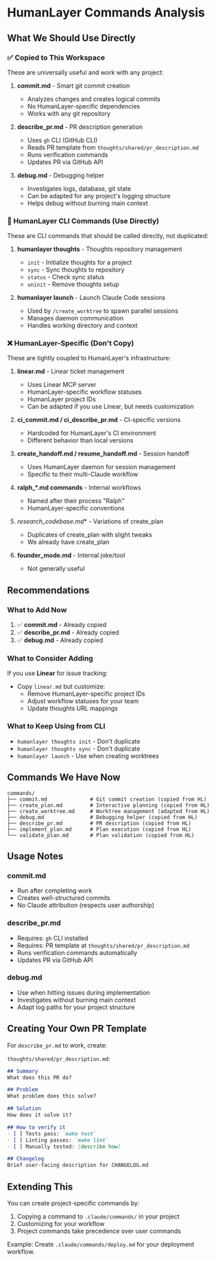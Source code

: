 # HumanLayer Commands Analysis

## What We Should Use Directly

### ✅ Copied to This Workspace

These are universally useful and work with any project:

1. **commit.md** - Smart git commit creation
   - Analyzes changes and creates logical commits
   - No HumanLayer-specific dependencies
   - Works with any git repository

2. **describe_pr.md** - PR description generation
   - Uses `gh` CLI (GitHub CLI)
   - Reads PR template from `thoughts/shared/pr_description.md`
   - Runs verification commands
   - Updates PR via GitHub API

3. **debug.md** - Debugging helper
   - Investigates logs, database, git state
   - Can be adapted for any project's logging structure
   - Helps debug without burning main context

### 🔧 HumanLayer CLI Commands (Use Directly)

These are CLI commands that should be called directly, not duplicated:

1. **humanlayer thoughts** - Thoughts repository management
   - `init` - Initialize thoughts for a project
   - `sync` - Sync thoughts to repository
   - `status` - Check sync status
   - `uninit` - Remove thoughts setup

2. **humanlayer launch** - Launch Claude Code sessions
   - Used by `/create_worktree` to spawn parallel sessions
   - Manages daemon communication
   - Handles working directory and context

### ❌ HumanLayer-Specific (Don't Copy)

These are tightly coupled to HumanLayer's infrastructure:

1. **linear.md** - Linear ticket management
   - Uses Linear MCP server
   - HumanLayer-specific workflow statuses
   - HumanLayer project IDs
   - Can be adapted if you use Linear, but needs customization

2. **ci_commit.md / ci_describe_pr.md** - CI-specific versions
   - Hardcoded for HumanLayer's CI environment
   - Different behavior than local versions

3. **create_handoff.md / resume_handoff.md** - Session handoff
   - Uses HumanLayer daemon for session management
   - Specific to their multi-Claude workflow

4. **ralph_*.md commands** - Internal workflows
   - Named after their process "Ralph"
   - HumanLayer-specific conventions

5. **research_codebase*.md** - Variations of create_plan
   - Duplicates of create_plan with slight tweaks
   - We already have create_plan

6. **founder_mode.md** - Internal joke/tool
   - Not generally useful

## Recommendations

### What to Add Now

1. ✅ **commit.md** - Already copied
2. ✅ **describe_pr.md** - Already copied
3. ✅ **debug.md** - Already copied

### What to Consider Adding

If you use **Linear** for issue tracking:
- Copy `linear.md` but customize:
  - Remove HumanLayer-specific project IDs
  - Adjust workflow statuses for your team
  - Update thoughts URL mappings

### What to Keep Using from CLI

- `humanlayer thoughts init` - Don't duplicate
- `humanlayer thoughts sync` - Don't duplicate
- `humanlayer launch` - Use when creating worktrees

## Commands We Have Now

```
commands/
├── commit.md              # Git commit creation (copied from HL)
├── create_plan.md         # Interactive planning (copied from HL)
├── create_worktree.md     # Worktree management (adapted from HL)
├── debug.md               # Debugging helper (copied from HL)
├── describe_pr.md         # PR description (copied from HL)
├── implement_plan.md      # Plan execution (copied from HL)
└── validate_plan.md       # Plan validation (copied from HL)
```

## Usage Notes

### commit.md
- Run after completing work
- Creates well-structured commits
- No Claude attribution (respects user authorship)

### describe_pr.md
- Requires: `gh` CLI installed
- Requires: PR template at `thoughts/shared/pr_description.md`
- Runs verification commands automatically
- Updates PR via GitHub API

### debug.md
- Use when hitting issues during implementation
- Investigates without burning main context
- Adapt log paths for your project structure

## Creating Your Own PR Template

For `describe_pr.md` to work, create:

`thoughts/shared/pr_description.md`:
```markdown
## Summary
What does this PR do?

## Problem
What problem does this solve?

## Solution
How does it solve it?

## How to verify it
- [ ] Tests pass: `make test`
- [ ] Linting passes: `make lint`
- [ ] Manually tested: [describe how]

## Changelog
Brief user-facing description for CHANGELOG.md
```

## Extending This

You can create project-specific commands by:
1. Copying a command to `.claude/commands/` in your project
2. Customizing for your workflow
3. Project commands take precedence over user commands

Example: Create `.claude/commands/deploy.md` for your deployment workflow.
